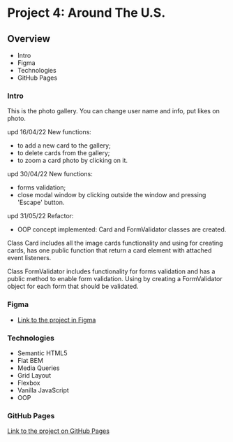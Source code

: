 # Project 4: Around The U.S.

## Overview

* Intro
* Figma
* Technologies
* GitHub Pages

### Intro

This is the photo gallery. You can change user name and info, put likes on photo.

upd 16/04/22 New functions: 
* to add a new card to the gallery;
* to delete cards from the gallery;
* to zoom a card photo by clicking on it.

upd 30/04/22 New functions:
* forms validation;
* close modal window by clicking outside the window and pressing 'Escape' button.

upd 31/05/22 Refactor:
* OOP concept implemented: Card and FormValidator classes are created.

Class Card includes all the image cards functionality and using for creating cards, has one public function that return a card element with attached event listeners.

Class FormValidator includes functionality for forms validation and has a public method to enable form validation. Using by creating a FormValidator object for each form that should be validated.

### Figma

* [Link to the project in Figma](https://www.figma.com/file/SurN1jaeEQIhuZEDMhmWWf/Sprint-4-Around-The-U.S.-desktop-mobile?node-id=0%3A1)

### Technologies

* Semantic HTML5
* Flat BEM
* Media Queries
* Grid Layout
* Flexbox
* Vanilla JavaScript
* OOP

### GitHub Pages

[Link to the project on GitHub Pages](https://tatianabialik.github.io/web_project_4/)